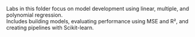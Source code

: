 Labs in this folder focus on model development using linear, multiple, and polynomial regression.  
Includes building models, evaluating performance using MSE and R², and creating pipelines with Scikit-learn.
